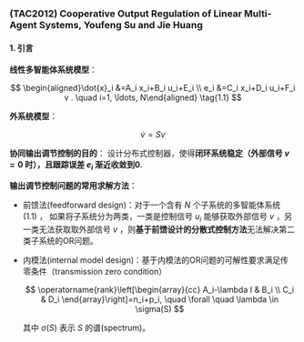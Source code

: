 ### (TAC2012) Cooperative Output Regulation of Linear Multi-Agent Systems, Youfeng Su and Jie Huang

#### 1. 引言
**线性多智能体系统模型**：

$$ \begin{aligned}\dot{x}_i &=A_i x_i+B_i u_i+E_i \\
e_i &=C_i x_i+D_i u_i+F_i v . \quad i=1, \ldots, N\end{aligned} \tag{1.1} $$

**外系统模型**：

$$ \dot{v}=Sv \tag{1.2} $$

**协同输出调节控制的目的**： 设计分布式控制器，使得**闭环系统稳定（外部信号 $v=0$ 时），且跟踪误差 $e_i$ 渐近收敛到0**.

**输出调节控制问题的常用求解方法**：
* 前馈法(feedforward design)：对于一个含有 $N$ 个子系统的多智能体系统 $(1.1)$ ， 如果将子系统分为两类，一类是控制信号 $u_i$ 能够获取外部信号 $v$ ，另一类无法获取取外部信号 $v$ ，则**基于前馈设计的分散式控制方法**无法解决第二类子系统的OR问题。
  
* 内模法(internal model design)：基于内模法的OR问题的可解性要求满足传零条件（transmission zero condition）
      
    $$ \operatorname{rank}\left[\begin{array}{cc}
        A_i-\lambda I & B_i \\
        C_i & D_i
        \end{array}\right]=n_i+p_i, \quad \forall \quad \lambda \in \sigma(S) $$ 

    其中 $\sigma(S)$ 表示 $S$ 的谱(spectrum)。 